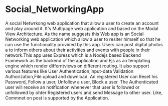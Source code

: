 # Social_NetworkingApp
A social Netwrkong web application that allow a user to create an account and play around it.
It's Multipage web application and based on the Modal View Architecture.
As the name suggests this Web app is an Social Networking web application which allow a user to resiter himself so that he can use the functionality provided by
this app. Users can  post digital photos a to inform others about their activities and events with people in their network.This app uses Express  which is a
Nodejs based Backend Framework as the backend of the application and Ejs as an templating engine which render differntviews on different routing. 
It also support various features like User Authentication,input-data Validation Authorization,File upload and download.
An registered User can Reset his Password, Follow a user, Unfollow a user, Block a user. The  Authenticated user will receive an notification whenever that user is 
followed or unfollowed by ohter Registered users and send Message to other user.
Like, Commnet on post is supported by the Application.
